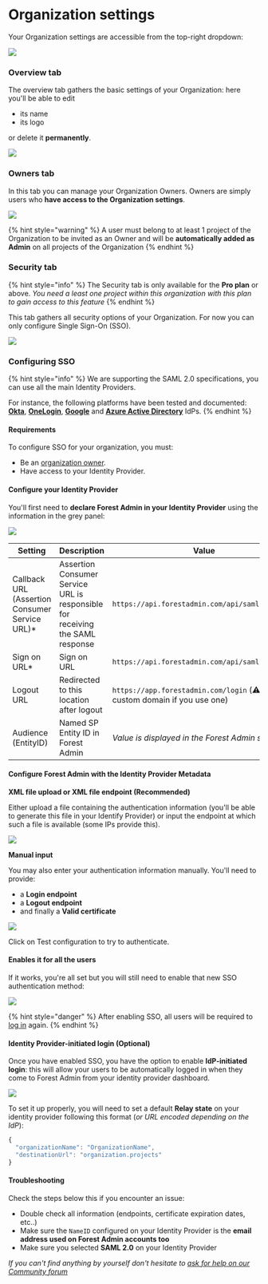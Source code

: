 # Organization settings

Your Organization settings are accessible from the top-right dropdown:

![](<../../.gitbook/assets/2021-10-13_11.11.27.png>)

### Overview tab

The overview tab gathers the basic settings of your Organization: here you'll be able to edit

* its name
* its logo

or delete it **permanently**.

![](<../../.gitbook/assets/image (92).png>)

### Owners tab

In this tab you can manage your Organization Owners. Owners are simply users who **have access to the Organization settings**.

![](<../../.gitbook/assets/image (117).png>)

{% hint style="warning" %}
A user must belong to at least 1 project of the Organization to be invited as an Owner and will be **automatically added as Admin** on all projects of the Organization
{% endhint %}

### Security tab

{% hint style="info" %}
The Security tab is only available for the **Pro plan** or above.
*You need a least one project within this organization with this plan to gain access to this feature*
{% endhint %}

This tab gathers all security options of your Organization. For now you can only configure Single Sign-On (SSO).

![](<../../.gitbook/assets/organization-settings-security.png>)


### Configuring SSO

{% hint style="info" %}
We are supporting the SAML 2.0 specifications, you can use all the main Identity Providers.

For instance, the following platforms have been tested and documented: [**Okta**](./sso-guides/sso-with-okta.md), [**OneLogin**](./sso-guides/sso-with-one-login.md), [**Google**](./sso-guides/sso-with-google.md) and [**Azure Active Directory**](./sso-guides/sso-with-azure.md) IdPs.
{% endhint %}

#### Requirements

To configure SSO for your organization, you must:
- Be an [organization owner](#owners-tab).
- Have access to your Identity Provider.

#### Configure your Identity Provider

You'll first need to **declare Forest Admin in your Identity Provider** using the information in the grey panel:

![](<../../.gitbook/assets/organization-settings-sso-1.png>)

| Setting | Description | Value |
| --- | --- | --- |
| Callback URL (Assertion Consumer Service URL)* | Assertion Consumer Service URL is responsible for receiving the SAML response | `https://api.forestadmin.com/api/saml/callback` |
| Sign on URL* | Sign on URL | `https://api.forestadmin.com/api/saml/callback` |
| Logout URL | Redirected to this location after logout | `https://app.forestadmin.com/login` (⚠️ Or your custom domain if you use one)|
| Audience (EntityID) | Named SP Entity ID in Forest Admin | *Value is displayed in the Forest Admin settings* |

#### Configure Forest Admin with the Identity Provider Metadata
**XML file upload or XML file endpoint (Recommended)**

Either upload a file containing the authentication information (you'll be able to generate this file in your Identify Provider) or input the endpoint at which such a file is available (some IPs provide this).

![](<../../.gitbook/assets/image (59).png>)

**Manual input**

You may also enter your authentication information manually. You'll need to provide:

* a **Login endpoint**
* a **Logout endpoint**
* and finally a **Valid certificate**

![](<../../.gitbook/assets/image (595).png>)

Click on Test configuration to try to authenticate.


#### Enables it for all the users
If it works, you're all set but you will still need to enable that new SSO authentication method:

![](<../../.gitbook/assets/image (289).png>)

{% hint style="danger" %}
After enabling SSO, all users will be required to [log in](./#how-to-log-in-using-single-sign-on-sso) again.
{% endhint %}

#### Identity Provider-initiated login (Optional)

Once you have enabled SSO, you have the option to enable **IdP-initiated login**: this will allow your users to be automatically logged in when they come to Forest Admin from your identity provider dashboard.

![](<../../.gitbook/assets/image (318).png>)

To set it up properly, you will need to set a default **Relay state** on your identity provider following this format (*or URL encoded depending on the IdP*):

```javascript
{
  "organizationName": "OrganizationName",
  "destinationUrl": "organization.projects"
}
```

#### Troubleshooting

Check the steps below this if you encounter an issue:

* Double check all information (endpoints, certificate expiration dates, etc..)
* Make sure the `NameID` configured on your Identity Provider is the **email address used on Forest Admin accounts too**
* Make sure you selected **SAML 2.0** on your Identity Provider

*If you can't find anything by yourself don't hesitate to [ask for help on our Community forum](https://community.forestadmin.com/)*
